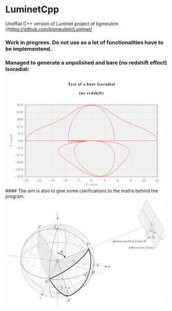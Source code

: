 # LuminetCpp
Unoffial C++ version of Luminet project of bgmeulem //https://github.com/bgmeulem/Luminet/
### Work in progrees. Do not use as a lot of  functionalities have to be implementend.
### Managed to generate a unpolished and bare (no redshift effect) Isoradial:
<img src="https://github.com/Niohori/LuminetCpp/blob/main/Documentation/Math/images/BareIsoradial.PNG" width="800" />
#### The aim is also to give some clarifications to the maths behind the program. 
<img src="https://github.com/Niohori/LuminetCpp/blob/main/Documentation/Math/images/fig_Coordinate_system.jpg" width="800" />
